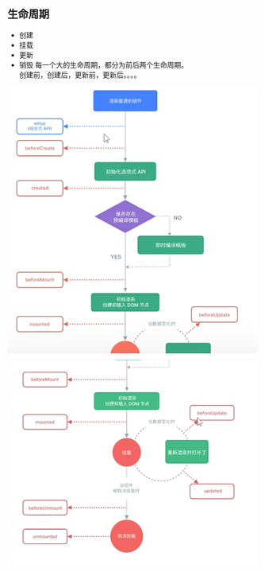 ## 生命周期
- 创建
- 挂载
- 更新
- 销毁
每一个大的生命周期，都分为前后两个生命周期。  
创建前，创建后，更新前，更新后。。。。

![](images/front-28-01.png)
![](images/front-28-02.png)